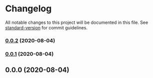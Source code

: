 # Changelog

All notable changes to this project will be documented in this file. See [standard-version](https://github.com/conventional-changelog/standard-version) for commit guidelines.

### [0.0.2](https://github.com/xtoolkit/nuxtjs-device/compare/v0.0.1...v0.0.2) (2020-08-04)

### [0.0.1](https://github.com/xtoolkit/vue-api/compare/v0.0.0...v0.0.1) (2020-08-04)

## 0.0.0 (2020-08-04)
